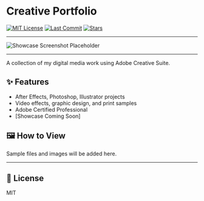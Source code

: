 # Creative Portfolio

[![MIT License](https://img.shields.io/github/license/zachsplat/creative-portfolio)](https://github.com/zachsplat/creative-portfolio/blob/main/LICENSE)
[![Last Commit](https://img.shields.io/github/last-commit/zachsplat/creative-portfolio)](https://github.com/zachsplat/creative-portfolio/commits/main)
[![Stars](https://img.shields.io/github/stars/zachsplat/creative-portfolio?style=social)](https://github.com/zachsplat/creative-portfolio)

---

![Showcase Screenshot Placeholder](https://via.placeholder.com/800x400?text=Creative+Portfolio+Showcase)

---

A collection of my digital media work using Adobe Creative Suite.

## ✨ Features
- After Effects, Photoshop, Illustrator projects
- Video effects, graphic design, and print samples
- Adobe Certified Professional
- [Showcase Coming Soon]

## 🖼️ How to View
Sample files and images will be added here.

---

## 📄 License
MIT
